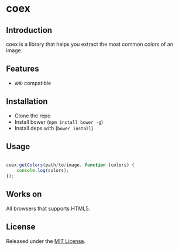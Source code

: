 coex
====

## Introduction

coex is a library that helps you extract the most common colors of an image.

## Features

* `AMD` compatible

## Installation

* Clone the repo
* Install bower (`npm install bower -g`)
* Install deps with (`bower install`)

## Usage

```js

coex.getColors(path/to/image, function (colors) {
    console.log(colors);
});

```
## Works on ##

All browsers that supports HTML5.

## License ##

Released under the [MIT License](http://www.opensource.org/licenses/mit-license.php).
